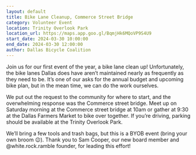 ```yaml
---
layout: default
title: Bike Lane Cleanup, Commerce Street Bridge
category: Volunteer Event
location: Trinity Overlook Park
location_url: https://maps.app.goo.gl/BqmjHk6MQoVP9S4U9
start_date: 2024-03-30 10:00:00
end_date: 2024-03-30 12:00:00
author: Dallas Bicycle Coalition
---
```

Join us for our first event of the year, a bike lane clean up! Unfortunately, the bike lanes Dallas does have aren’t maintained nearly as frequently as they need to be. It’s one of our asks for the annual budget and upcoming bike plan, but in the mean time, we can do the work ourselves.

We put out the request to the community for where to start, and the overwhelming response was the Commerce street bridge. Meet up on Saturday morning at the Commerce street bridge at 10am or gather at 9:30 at the Dallas Farmers Market to bike over together. If you’re driving, parking should be available at the Trinity Overlook Park.

We’ll bring a few tools and trash bags, but this is a BYOB event (bring your own broom 😉). Thank you to Sam Cooper, our new board member and @white.rock.ramble founder, for leading this effort!